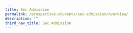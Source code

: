 ```yaml
---
title: Sec Admission
permalink: /prospective-students/sec-admission/overview/
description: ""
third_nav_title: Sec Admission
---
```


